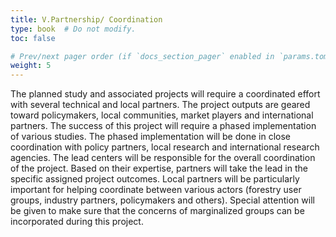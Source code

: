 ```yaml
---
title: V.Partnership/ Coordination 
type: book  # Do not modify.
toc: false

# Prev/next pager order (if `docs_section_pager` enabled in `params.toml`)
weight: 5
---
```

The planned study and associated projects will require a coordinated effort with several technical and local partners.
The project outputs are geared toward policymakers, local communities, market players and international partners. 
The success of this project will require a phased implementation of various studies. The phased implementation will 
be done in close coordination with policy partners, local research and international research agencies. 
The lead centers will be responsible for the overall coordination of the project. Based on their expertise, 
partners will take the lead in the specific assigned project outcomes. Local partners will be particularly 
important for helping coordinate between various actors (forestry user groups, industry partners, policymakers and others). 
Special attention will be given to make sure that the concerns of marginalized groups can be incorporated during this project.  
